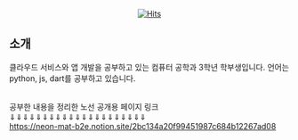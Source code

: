 <div align=center>
	
  [![Hits](https://hits.seeyoufarm.com/api/count/incr/badge.svg?url=https%3A%2F%2Fgithub.com%2Fzzsza)](https://hits.seeyoufarm.com) 
	
  </div>

## 소개
클라우드 서비스와 앱 개발을 공부하고 있는 컴퓨터 공학과 3학년 학부생입니다.
언어는 python, js, dart를 공부하고 있습니다.<br><br>

공부한 내용을 정리한 노선 공개용 페이지 링크 <br>
⇓⇓⇓⇓⇓⇓⇓⇓⇓⇓⇓⇓⇓⇓⇓⇓⇓⇓⇓⇓⇓<br>
https://neon-mat-b2e.notion.site/2bc134a20f99451987c684b12267ad08
